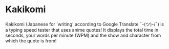 # Kakikomi
Kakikomi (Japanese for 'writing' according to Google Translate ¯\-(ツ)-/¯) is a typing speed tester that uses anime quotes! It displays the total time in seconds, your words per minute (WPM) and the show and character from which the quote is from!
